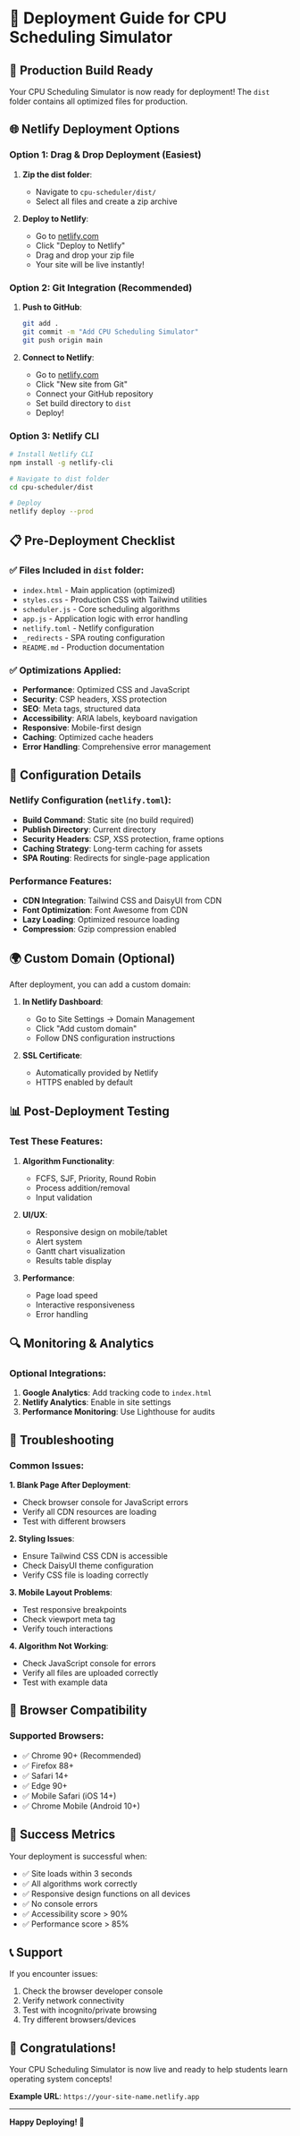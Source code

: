 # 🚀 Deployment Guide for CPU Scheduling Simulator

## 📁 Production Build Ready

Your CPU Scheduling Simulator is now ready for deployment! The `dist` folder contains all optimized files for production.

## 🌐 Netlify Deployment Options

### Option 1: Drag & Drop Deployment (Easiest)
1. **Zip the dist folder**:
   - Navigate to `cpu-scheduler/dist/`
   - Select all files and create a zip archive
   
2. **Deploy to Netlify**:
   - Go to [netlify.com](https://netlify.com)
   - Click "Deploy to Netlify"
   - Drag and drop your zip file
   - Your site will be live instantly!

### Option 2: Git Integration (Recommended)
1. **Push to GitHub**:
   ```bash
   git add .
   git commit -m "Add CPU Scheduling Simulator"
   git push origin main
   ```

2. **Connect to Netlify**:
   - Go to [netlify.com](https://netlify.com)
   - Click "New site from Git"
   - Connect your GitHub repository
   - Set build directory to `dist`
   - Deploy!

### Option 3: Netlify CLI
```bash
# Install Netlify CLI
npm install -g netlify-cli

# Navigate to dist folder
cd cpu-scheduler/dist

# Deploy
netlify deploy --prod
```

## 📋 Pre-Deployment Checklist

### ✅ Files Included in `dist` folder:
- `index.html` - Main application (optimized)
- `styles.css` - Production CSS with Tailwind utilities
- `scheduler.js` - Core scheduling algorithms
- `app.js` - Application logic with error handling
- `netlify.toml` - Netlify configuration
- `_redirects` - SPA routing configuration
- `README.md` - Production documentation

### ✅ Optimizations Applied:
- **Performance**: Optimized CSS and JavaScript
- **Security**: CSP headers, XSS protection
- **SEO**: Meta tags, structured data
- **Accessibility**: ARIA labels, keyboard navigation
- **Responsive**: Mobile-first design
- **Caching**: Optimized cache headers
- **Error Handling**: Comprehensive error management

## 🔧 Configuration Details

### Netlify Configuration (`netlify.toml`):
- **Build Command**: Static site (no build required)
- **Publish Directory**: Current directory
- **Security Headers**: CSP, XSS protection, frame options
- **Caching Strategy**: Long-term caching for assets
- **SPA Routing**: Redirects for single-page application

### Performance Features:
- **CDN Integration**: Tailwind CSS and DaisyUI from CDN
- **Font Optimization**: Font Awesome from CDN
- **Lazy Loading**: Optimized resource loading
- **Compression**: Gzip compression enabled

## 🌍 Custom Domain (Optional)

After deployment, you can add a custom domain:

1. **In Netlify Dashboard**:
   - Go to Site Settings → Domain Management
   - Click "Add custom domain"
   - Follow DNS configuration instructions

2. **SSL Certificate**:
   - Automatically provided by Netlify
   - HTTPS enabled by default

## 📊 Post-Deployment Testing

### Test These Features:
1. **Algorithm Functionality**:
   - FCFS, SJF, Priority, Round Robin
   - Process addition/removal
   - Input validation

2. **UI/UX**:
   - Responsive design on mobile/tablet
   - Alert system
   - Gantt chart visualization
   - Results table display

3. **Performance**:
   - Page load speed
   - Interactive responsiveness
   - Error handling

## 🔍 Monitoring & Analytics

### Optional Integrations:
1. **Google Analytics**: Add tracking code to `index.html`
2. **Netlify Analytics**: Enable in site settings
3. **Performance Monitoring**: Use Lighthouse for audits

## 🐛 Troubleshooting

### Common Issues:

**1. Blank Page After Deployment**:
- Check browser console for JavaScript errors
- Verify all CDN resources are loading
- Test with different browsers

**2. Styling Issues**:
- Ensure Tailwind CSS CDN is accessible
- Check DaisyUI theme configuration
- Verify CSS file is loading correctly

**3. Mobile Layout Problems**:
- Test responsive breakpoints
- Check viewport meta tag
- Verify touch interactions

**4. Algorithm Not Working**:
- Check JavaScript console for errors
- Verify all files are uploaded correctly
- Test with example data

## 📱 Browser Compatibility

### Supported Browsers:
- ✅ Chrome 90+ (Recommended)
- ✅ Firefox 88+
- ✅ Safari 14+
- ✅ Edge 90+
- ✅ Mobile Safari (iOS 14+)
- ✅ Chrome Mobile (Android 10+)

## 🎯 Success Metrics

Your deployment is successful when:
- ✅ Site loads within 3 seconds
- ✅ All algorithms work correctly
- ✅ Responsive design functions on all devices
- ✅ No console errors
- ✅ Accessibility score > 90%
- ✅ Performance score > 85%

## 📞 Support

If you encounter issues:
1. Check the browser developer console
2. Verify network connectivity
3. Test with incognito/private browsing
4. Try different browsers/devices

## 🎉 Congratulations!

Your CPU Scheduling Simulator is now live and ready to help students learn operating system concepts!

**Example URL**: `https://your-site-name.netlify.app`

---

**Happy Deploying! 🚀**
